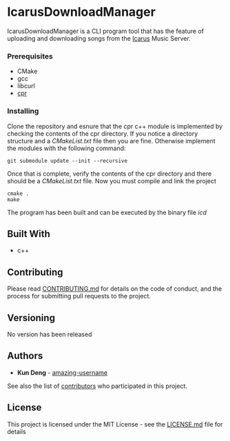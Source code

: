 # IcarusDownloadManager

IcarusDownloadManager is a CLI program tool that has the feature of uploading and downloading songs from the [Icarus](https://github.com/amazing-username/Icarus) Music Server.

### Prerequisites

* CMake
* gcc
* libcurl
* [cpr](http://whoshuu.github.io/cpr/)

### Installing

Clone the repository and esnure that the cpr c++ module is implemented by checking the contents of the cpr directory. If you notice a directory structure and a *CMakeList.txt* file then you are fine. Otherwise implement the modules with the following command:


```
git submodule update --init --recursive
```

Once that is complete, verify the contents of the cpr directory and there should be a *CMakeList.txt* file. Now you must compile and link the project

```
cmake .
make
```

The program has been built and can be executed by the binary file *icd*


## Built With

* c++

## Contributing

Please read [CONTRIBUTING.md](CONTRIBUTING.md) for details on the code of conduct, and the process for submitting pull requests to the project.

## Versioning

No version has been released 

## Authors

* **Kun Deng** - [amazing-username](https://github.com/amazing-username)

See also the list of [contributors](https://github.com/amazing-username/Icarus/graphs/contributors) who participated in this project.

## License

This project is licensed under the MIT License - see the [LICENSE.md](LICENSE.md) file for details
